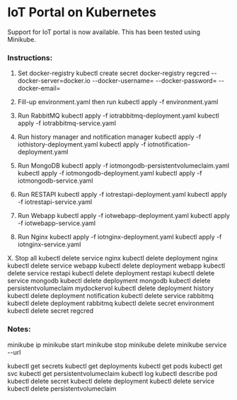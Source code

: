# IoT Portal on Kubernetes

Support for IoT portal is now available. This has been tested using Minikube. 


### Instructions:

1. Set docker-registry
kubectl create secret docker-registry regcred --docker-server=docker.io --docker-username=<USERNAME> --docker-password=<PASSWORD> --docker-email=<EMAIL>

2. Fill-up environment.yaml then run 
kubectl apply -f environment.yaml

3. Run RabbitMQ
kubectl apply -f iotrabbitmq-deployment.yaml
kubectl apply -f iotrabbitmq-service.yaml

4. Run history manager and notification manager
kubectl apply -f iothistory-deployment.yaml
kubectl apply -f iotnotification-deployment.yaml

5. Run MongoDB
kubectl apply -f iotmongodb-persistentvolumeclaim.yaml
kubectl apply -f iotmongodb-deployment.yaml
kubectl apply -f iotmongodb-service.yaml

6. Run RESTAPI
kubectl apply -f iotrestapi-deployment.yaml
kubectl apply -f iotrestapi-service.yaml

7. Run Webapp
kubectl apply -f iotwebapp-deployment.yaml
kubectl apply -f iotwebapp-service.yaml

8. Run Nginx
kubectl apply -f iotnginx-deployment.yaml
kubectl apply -f iotnginx-service.yaml

X. Stop all
kubectl delete service nginx
kubectl delete deployment nginx
kubectl delete service webapp
kubectl delete deployment webapp
kubectl delete service restapi
kubectl delete deployment restapi
kubectl delete service mongodb
kubectl delete deployment mongodb
kubectl delete persistentvolumeclaim mydockervol
kubectl delete deployment history
kubectl delete deployment notification
kubectl delete service rabbitmq
kubectl delete deployment rabbitmq
kubectl delete secret environment
kubectl delete secret regcred


### Notes:

minikube ip
minikube start
minikube stop
minikube delete
minikube service <SERVICENAME> --url

kubectl get secrets
kubectl get deployments
kubectl get pods
kubectl get svc
kubectl get persistentvolumeclaim
kubectl log <PODNAME>
kubectl describe pod <PODNAME>
kubectl delete secret <SECRETNAME>
kubectl delete deployment <DEPLOYMENTNAME>
kubectl delete service <SERVICENAME>
kubectl delete persistentvolumeclaim <PERSISTENTVOLUMENAME>
